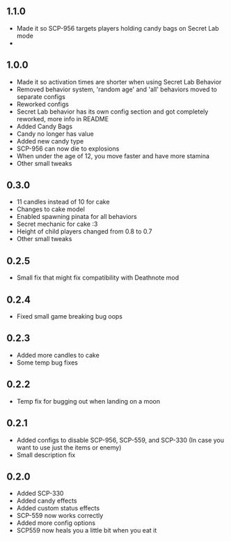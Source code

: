 ## 1.1.0
- Made it so SCP-956 targets players holding candy bags on Secret Lab mode
- 

## 1.0.0
- Made it so activation times are shorter when using Secret Lab Behavior
- Removed behavior system, 'random age' and 'all' behaviors moved to separate configs
- Reworked configs
- Secret Lab behavior has its own config section and got completely reworked, more info in README
- Added Candy Bags
- Candy no longer has value
- Added new candy type
- SCP-956 can now die to explosions
- When under the age of 12, you move faster and have more stamina
- Other small tweaks

## 0.3.0
- 11 candles instead of 10 for cake
- Changes to cake model
- Enabled spawning pinata for all behaviors
- Secret mechanic for cake :3
- Height of child players changed from 0.8 to 0.7
- Other small tweaks

## 0.2.5
- Small fix that might fix compatibility with Deathnote mod

## 0.2.4
- Fixed small game breaking bug oops

## 0.2.3
- Added more candles to cake
- Some temp bug fixes

## 0.2.2
- Temp fix for bugging out when landing on a moon

## 0.2.1
- Added configs to disable SCP-956, SCP-559, and SCP-330 (In case you want to use just the items or enemy)
- Small description fix

## 0.2.0
- Added SCP-330
- Added candy effects
- Added custom status effects
- SCP-559 now works correctly
- Added more config options
- SCP559 now heals you a little bit when you eat it